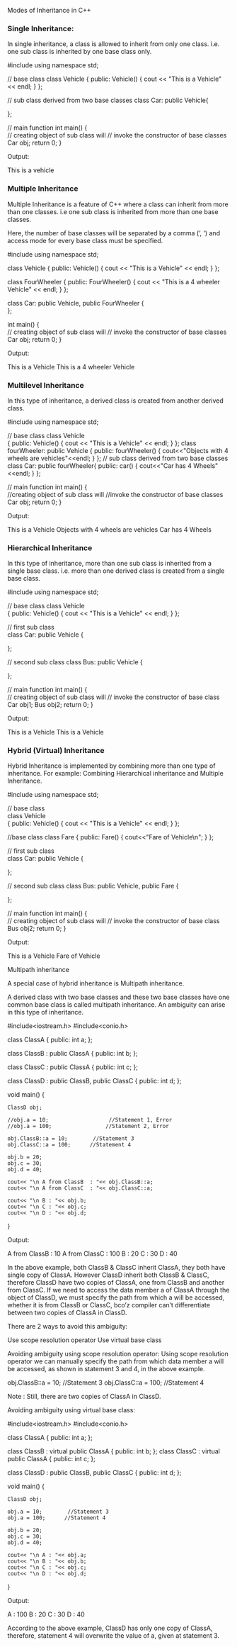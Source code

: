 Modes of Inheritance in C++


### Single Inheritance:

In single inheritance, a class is allowed to inherit from only one class. i.e. one sub class is inherited by one base class only.

  #include <iostream>
  using namespace std;

  // base class
  class Vehicle {
    public:
      Vehicle()
      {
        cout << "This is a Vehicle" << endl;
      }
  };

  // sub class derived from two base classes
  class Car: public Vehicle{

  };

  // main function
  int main()
  {    
      // creating object of sub class will
      // invoke the constructor of base classes
      Car obj;
      return 0;
  }

Output:

This is a vehicle



### Multiple Inheritance

Multiple Inheritance is a feature of C++ where a class can inherit from more than one classes. i.e one sub class is inherited from more than one base classes.

Here, the number of base classes will be separated by a comma (‘, ‘) and access mode for every base class must be specified.

#include <iostream>
using namespace std;

class Vehicle {
  public:
    Vehicle()
    {
      cout << "This is a Vehicle" << endl;
    }
};

class FourWheeler {
  public:
    FourWheeler()
    {
      cout << "This is a 4 wheeler Vehicle" << endl;
    }
};


class Car: public Vehicle, public FourWheeler {   
};

int main()
{    
    // creating object of sub class will
    // invoke the constructor of base classes
    Car obj;
    return 0;
}

Output:

This is a Vehicle
This is a 4 wheeler Vehicle



### Multilevel Inheritance

In this type of inheritance, a derived class is created from another derived class.

  #include <iostream>
  using namespace std;

  // base class
  class Vehicle  
  {
  public:
    Vehicle()
    {
      cout << "This is a Vehicle" << endl;
    }
  };
  class fourWheeler: public Vehicle
  {  public:
    fourWheeler()
    {
      cout<<"Objects with 4 wheels are vehicles"<<endl;
    }
  };
  // sub class derived from two base classes
  class Car: public fourWheeler{
   public:
     car()
     {
       cout<<"Car has 4 Wheels"<<endl;
     }
  };

  // main function
  int main()
  {    
    //creating object of sub class will
    //invoke the constructor of base classes
    Car obj;
    return 0;
  }

Output:

  This is a Vehicle
  Objects with 4 wheels are vehicles
  Car has 4 Wheels



### Hierarchical Inheritance

In this type of inheritance, more than one sub class is inherited from a single base class. i.e. more than one derived class is created from a single base class.

  #include <iostream>
  using namespace std;

  // base class
  class Vehicle  
  {
  public:
    Vehicle()
    {
      cout << "This is a Vehicle" << endl;
    }
  };


  // first sub class  
  class Car: public Vehicle
  {

  };

  // second sub class
  class Bus: public Vehicle
  {

  };

  // main function
  int main()
  {    
    // creating object of sub class will
    // invoke the constructor of base class
    Car obj1;
    Bus obj2;
    return 0;
  }

Output:

This is a Vehicle
This is a Vehicle




### Hybrid (Virtual) Inheritance

Hybrid Inheritance is implemented by combining more than one type of inheritance. For example: Combining Hierarchical inheritance and Multiple Inheritance.

  #include <iostream>
  using namespace std;

  // base class  
  class Vehicle  
  {
  public:
    Vehicle()
    {
      cout << "This is a Vehicle" << endl;
    }
  };

  //base class
  class Fare
  {
    public:
    Fare()
    {
        cout<<"Fare of Vehicle\n";
    }
  };

  // first sub class  
  class Car: public Vehicle
  {

  };

  // second sub class
  class Bus: public Vehicle, public Fare
  {

  };

  // main function
  int main()
  {    
    // creating object of sub class will
    // invoke the constructor of base class
    Bus obj2;
    return 0;
  }

Output:

This is a Vehicle
Fare of Vehicle



Multipath inheritance

A special case of hybrid inheritance is Multipath inheritance.

A derived class with two base classes and these two base classes have one common base class is called multipath inheritance. An ambiguity can arise in this type of inheritance.

  #include<iostream.h>
  #include<conio.h>

  class ClassA
  {
    public:
    int a; 
  };

  class ClassB : public ClassA
  {
    public:
    int b;
  };

  class ClassC : public ClassA
  {
    public:
    int c;
  };

  class ClassD : public ClassB, public ClassC
  {
    public:
    int d;
  };

  void main()
  {

    ClassD obj;

    //obj.a = 10;                   //Statement 1, Error
    //obj.a = 100;                 //Statement 2, Error

    obj.ClassB::a = 10;        //Statement 3
    obj.ClassC::a = 100;      //Statement 4

    obj.b = 20;
    obj.c = 30;
    obj.d = 40;

    cout<< "\n A from ClassB  : "<< obj.ClassB::a;
    cout<< "\n A from ClassC  : "<< obj.ClassC::a;

    cout<< "\n B : "<< obj.b;
    cout<< "\n C : "<< obj.c;
    cout<< "\n D : "<< obj.d;

  }

Output:

A from ClassB  : 10
A from ClassC  : 100
B : 20
C : 30
D : 40

In the above example, both ClassB & ClassC inherit ClassA, they both have single copy of ClassA. However ClassD inherit both ClassB & ClassC, therefore ClassD have two copies of ClassA, one from ClassB and another from ClassC.
If we need to access the data member a of ClassA through the object of ClassD, we must specify the path from which a will be accessed, whether it is from ClassB or ClassC, bco’z compiler can’t differentiate between two copies of ClassA in ClassD.

There are 2 ways to avoid this ambiguity:

Use scope resolution operator
Use virtual base class

Avoiding ambiguity using scope resolution operator:
Using scope resolution operator we can manually specify the path from which data member a will be accessed, as shown in statement 3 and 4, in the above example.

obj.ClassB::a = 10;        //Statement 3
obj.ClassC::a = 100;      //Statement 4

Note : Still, there are two copies of ClassA in ClassD.

Avoiding ambiguity using virtual base class:

  #include<iostream.h>
  #include<conio.h>

  class ClassA
  {
    public:
    int a;
  };

  class ClassB : virtual public ClassA
  {
    public:
    int b;
  };
  class ClassC : virtual public ClassA
  {
    public:
    int c;
  };

  class ClassD : public ClassB, public ClassC
  {
    public:
    int d;
  };

  void main()
  {

    ClassD obj;

    obj.a = 10;        //Statement 3
    obj.a = 100;      //Statement 4

    obj.b = 20;
    obj.c = 30;
    obj.d = 40;

    cout<< "\n A : "<< obj.a;
    cout<< "\n B : "<< obj.b;
    cout<< "\n C : "<< obj.c;
    cout<< "\n D : "<< obj.d;

  }

Output:

A : 100
B : 20
C : 30
D : 40

According to the above example, ClassD has only one copy of ClassA, therefore, statement 4 will overwrite the value of a, given at statement 3.
